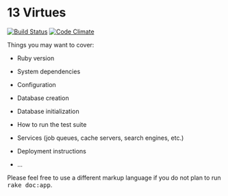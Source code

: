13 Virtues
==========

[![Build Status](https://travis-ci.org/nathanhood/nashploration.svg?branch=master)](https://travis-ci.org/nathanhood/nashploration)
[![Code Climate](https://codeclimate.com/github/nathanhood/13-virtues/badges/gpa.svg)](https://codeclimate.com/github/nathanhood/13-virtues)



Things you may want to cover:

* Ruby version

* System dependencies

* Configuration

* Database creation

* Database initialization

* How to run the test suite

* Services (job queues, cache servers, search engines, etc.)

* Deployment instructions

* ...


Please feel free to use a different markup language if you do not plan to run
<tt>rake doc:app</tt>.
